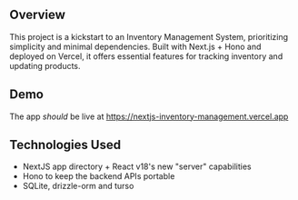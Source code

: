 ## Overview

This project is a kickstart to an Inventory Management System, prioritizing simplicity and minimal dependencies. Built with Next.js + Hono and deployed on Vercel, it offers essential features for tracking inventory and updating products.

## Demo

The app _should_ be live at https://nextjs-inventory-management.vercel.app

## Technologies Used

- NextJS app directory + React v18's new "server" capabilities
- Hono to keep the backend APIs portable
- SQLite, drizzle-orm and turso
